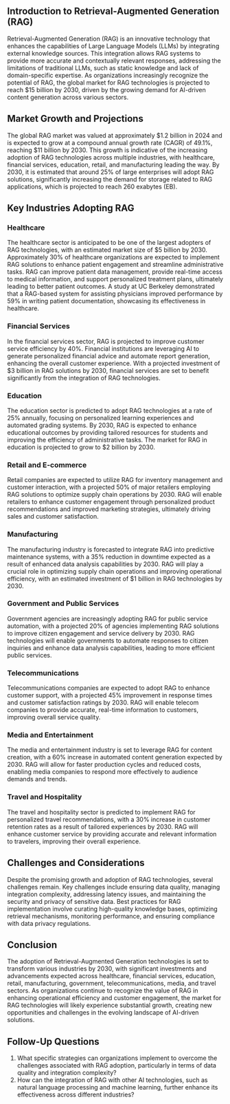 ## Introduction to Retrieval-Augmented Generation (RAG)
Retrieval-Augmented Generation (RAG) is an innovative technology that enhances the capabilities of Large Language Models (LLMs) by integrating external knowledge sources. This integration allows RAG systems to provide more accurate and contextually relevant responses, addressing the limitations of traditional LLMs, such as static knowledge and lack of domain-specific expertise. As organizations increasingly recognize the potential of RAG, the global market for RAG technologies is projected to reach $15 billion by 2030, driven by the growing demand for AI-driven content generation across various sectors.

## Market Growth and Projections
The global RAG market was valued at approximately $1.2 billion in 2024 and is expected to grow at a compound annual growth rate (CAGR) of 49.1%, reaching $11 billion by 2030. This growth is indicative of the increasing adoption of RAG technologies across multiple industries, with healthcare, financial services, education, retail, and manufacturing leading the way. By 2030, it is estimated that around 25% of large enterprises will adopt RAG solutions, significantly increasing the demand for storage related to RAG applications, which is projected to reach 260 exabytes (EB).

## Key Industries Adopting RAG
### Healthcare
The healthcare sector is anticipated to be one of the largest adopters of RAG technologies, with an estimated market size of $5 billion by 2030. Approximately 30% of healthcare organizations are expected to implement RAG solutions to enhance patient engagement and streamline administrative tasks. RAG can improve patient data management, provide real-time access to medical information, and support personalized treatment plans, ultimately leading to better patient outcomes. A study at UC Berkeley demonstrated that a RAG-based system for assisting physicians improved performance by 59% in writing patient documentation, showcasing its effectiveness in healthcare.

### Financial Services
In the financial services sector, RAG is projected to improve customer service efficiency by 40%. Financial institutions are leveraging AI to generate personalized financial advice and automate report generation, enhancing the overall customer experience. With a projected investment of $3 billion in RAG solutions by 2030, financial services are set to benefit significantly from the integration of RAG technologies.

### Education
The education sector is predicted to adopt RAG technologies at a rate of 25% annually, focusing on personalized learning experiences and automated grading systems. By 2030, RAG is expected to enhance educational outcomes by providing tailored resources for students and improving the efficiency of administrative tasks. The market for RAG in education is projected to grow to $2 billion by 2030.

### Retail and E-commerce
Retail companies are expected to utilize RAG for inventory management and customer interaction, with a projected 50% of major retailers employing RAG solutions to optimize supply chain operations by 2030. RAG will enable retailers to enhance customer engagement through personalized product recommendations and improved marketing strategies, ultimately driving sales and customer satisfaction.

### Manufacturing
The manufacturing industry is forecasted to integrate RAG into predictive maintenance systems, with a 35% reduction in downtime expected as a result of enhanced data analysis capabilities by 2030. RAG will play a crucial role in optimizing supply chain operations and improving operational efficiency, with an estimated investment of $1 billion in RAG technologies by 2030.

### Government and Public Services
Government agencies are increasingly adopting RAG for public service automation, with a projected 20% of agencies implementing RAG solutions to improve citizen engagement and service delivery by 2030. RAG technologies will enable governments to automate responses to citizen inquiries and enhance data analysis capabilities, leading to more efficient public services.

### Telecommunications
Telecommunications companies are expected to adopt RAG to enhance customer support, with a projected 45% improvement in response times and customer satisfaction ratings by 2030. RAG will enable telecom companies to provide accurate, real-time information to customers, improving overall service quality.

### Media and Entertainment
The media and entertainment industry is set to leverage RAG for content creation, with a 60% increase in automated content generation expected by 2030. RAG will allow for faster production cycles and reduced costs, enabling media companies to respond more effectively to audience demands and trends.

### Travel and Hospitality
The travel and hospitality sector is predicted to implement RAG for personalized travel recommendations, with a 30% increase in customer retention rates as a result of tailored experiences by 2030. RAG will enhance customer service by providing accurate and relevant information to travelers, improving their overall experience.

## Challenges and Considerations
Despite the promising growth and adoption of RAG technologies, several challenges remain. Key challenges include ensuring data quality, managing integration complexity, addressing latency issues, and maintaining the security and privacy of sensitive data. Best practices for RAG implementation involve curating high-quality knowledge bases, optimizing retrieval mechanisms, monitoring performance, and ensuring compliance with data privacy regulations.

## Conclusion
The adoption of Retrieval-Augmented Generation technologies is set to transform various industries by 2030, with significant investments and advancements expected across healthcare, financial services, education, retail, manufacturing, government, telecommunications, media, and travel sectors. As organizations continue to recognize the value of RAG in enhancing operational efficiency and customer engagement, the market for RAG technologies will likely experience substantial growth, creating new opportunities and challenges in the evolving landscape of AI-driven solutions.

## Follow-Up Questions
1. What specific strategies can organizations implement to overcome the challenges associated with RAG adoption, particularly in terms of data quality and integration complexity?
2. How can the integration of RAG with other AI technologies, such as natural language processing and machine learning, further enhance its effectiveness across different industries?